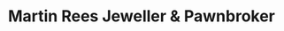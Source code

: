 ---
title: "Martin Rees Jeweller & Pawnbroker"
url: /wrexham/martin-rees-jeweller-and-pawnbroker/
shop: pawnbroker
---